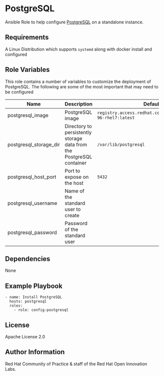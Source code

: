# PostgreSQL

Ansible Role to help configure [PostgreSQL](https://www.postgresql.org/) on a standalone instance.

## Requirements

A Linux Distribution which supports `systemd` along with docker install and configured

## Role Variables

This role contains a number of variables to customize the deployment of PostgreSQL. The following are some of the most important that may need to be configured

| Name | Description | Default|
|---|---|---|
|postgresql_image|PostgreSQL image|`registry.access.redhat.com/rhscl/postgresql-96-rhel7:latest`|
|postgresql_storage_dir|Directory to persistently storage data from the PostgreSQL container|`/var/lib/postgresql`|
|postgresql_host_port|Port to expose on the host |`5432`|
|postgresql_username|Name of the standard user to create| |
|postgresql_password|Password of the standard user| |

## Dependencies

None

## Example Playbook

```
- name: Install PostgreSQL
  hosts: postgresql
  roles:
    - role: config-postgresql
```

## License

Apache License 2.0

## Author Information

Red Hat Community of Practice & staff of the Red Hat Open Innovation Labs.

